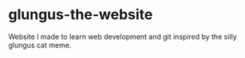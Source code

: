 # glungus-the-website
Website I made to learn web development and git inspired by the silly glungus cat meme.

